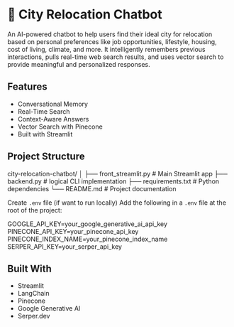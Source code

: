 🌆 City Relocation Chatbot
===========================

An AI-powered chatbot to help users find their ideal city for relocation based on personal preferences like job opportunities, lifestyle, housing, cost of living, climate, and more. It intelligently remembers previous interactions, pulls real-time web search results, and uses vector search to provide meaningful and personalized responses.

Features
-----------
- Conversational Memory
- Real-Time Search
- Context-Aware Answers
- Vector Search with Pinecone
- Built with Streamlit


Project Structure
---------------------
city-relocation-chatbot/
│
├── front_streamlit.py      # Main Streamlit app 
├── backend.py              # logical CLI implementation
├── requirements.txt        # Python dependencies
└── README.md               # Project documentation


Create `.env` file (if want to run locally)
Add the following in a `.env` file at the root of the project:

GOOGLE_API_KEY=your_google_generative_ai_api_key  
PINECONE_API_KEY=your_pinecone_api_key  
PINECONE_INDEX_NAME=your_pinecone_index_name  
SERPER_API_KEY=your_serper_api_key  

Built With
--------------
- Streamlit
- LangChain
- Pinecone
- Google Generative AI
- Serper.dev
